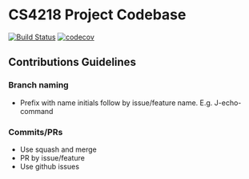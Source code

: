 # CS4218 Project Codebase

[![Build Status](https://www.travis-ci.com/nus-cs4218/cs4218-project-ay2021-s2-2021-team12.svg?token=Xw6nHZzuJ4sB4zSroK2t&branch=main)](https://www.travis-ci.com/nus-cs4218/cs4218-project-ay2021-s2-2021-team12)
[![codecov](https://codecov.io/gh/nus-cs4218/cs4218-project-ay2021-s2-2021-team12/branch/main/graph/badge.svg?token=HLLQE3YOFH)](https://codecov.io/gh/nus-cs4218/cs4218-project-ay2021-s2-2021-team12)

## Contributions Guidelines

### Branch naming

- Prefix with name initials follow by issue/feature name. E.g. J-echo-command

### Commits/PRs

- Use squash and merge
- PR by issue/feature
- Use github issues
